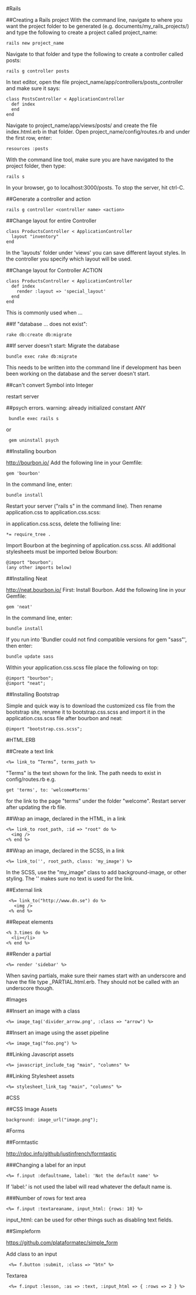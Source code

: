 #Rails


##Creating a Rails project
With the command line, navigate to where you want the project folder to be generated (e.g. documents/my_rails_projects/) and type the following to create a project called project_name: 
     
    rails new project_name

Navigate to that folder and type the following to create a controller called posts:

    rails g controller posts

In text editor, open the file project_name/app/controllers/posts_controller and make sure it says: 

    class PostsController < ApplicationController
      def index
      end
    end

Navigate to project_name/app/views/posts/ and create the file index.html.erb in that folder.
Open project_name/config/routes.rb and under the first row, enter: 

    resources :posts

With the command line tool, make sure you are have navigated to the project folder, then type:

    rails s

In your browser, go to localhost:3000/posts.
To stop the server, hit ctrl-C.

##Generate a controller and action

    rails g controller <controller name> <action>

##Change layout for entire Controller

    class ProductsController < ApplicationController
      layout "inventory"
    end

In the 'layouts' folder under 'views' you can save different layout styles. In the controller you specify which layout will be used. 

##Change layout for Controller ACTION

    class ProductsController < ApplicationController
      def index
        render :layout => 'special_layout'
      end
    end

This is commonly used when ...

##If "database ... does not exist":

    rake db:create db:migrate  

##If server doesn't start: Migrate the database

    bundle exec rake db:migrate  

This needs to be written into the command line if development has been been working on the database and the server doesn't start. 

##can't convert Symbol into Integer

restart server

##psych errors. warning: already initialized constant ANY

     bundle exec rails s
     
or

     gem uninstall psych












##Installing bourbon

http://bourbon.io/
Add the following line in your Gemfile:

    gem 'bourbon'

In the command line, enter:

    bundle install

Restart your server ("rails s" in the command line). Then rename application.css to application.css.scss:

in application.css.scss, delete the folliwing line:

    *= require_tree .

Import Bourbon at the beginning of application.css.scss. All additional stylesheets must be imported below Bourbon:

    @import "bourbon";
    (any other imports below)

##Installing Neat

http://neat.bourbon.io/
First: Install Bourbon.
Add the following line in your Gemfile:

    gem 'neat'

In the command line, enter:

    bundle install 

If you run into 'Bundler could not find compatible versions for gem "sass"', then enter:

    bundle update sass

Within your application.css.scss file place the following on top:

    @import "bourbon";
    @import "neat";

##Installing Bootstrap

Simple and quick way is to download the customized css file from the bootstrap site, rename it to bootstrap.css.scss and import it in the application.css.scss file after bourbon and neat:

    @import "bootstrap.css.scss";









#HTML.ERB

##Create a text link

    <%= link_to “Terms”, terms_path %>

"Terms" is the text shown for the link. The path needs to exist in config/routes.rb
e.g. 

    get 'terms', to: 'welcome#terms' 

for the link to the page "terms" under the folder "welcome".
Restart server after updating the rb file.

##Wrap an image, declared in the HTML, in a link

    <%= link_to root_path, :id => "root" do %>
      <img />
    <% end %>

##Wrap an image, declared in the SCSS, in a link

    <%= link_to('', root_path, class: 'my_image') %>

In the SCSS, use the "my_image" class to add background-image, or other styling.
The '' makes sure no text is used for the link.

##External link

     <%= link_to("http://www.dn.se") do %>
       <img />   
     <% end %>

##Repeat elements

    <% 3.times do %>
      <li></li>
    <% end %>

##Render a partial

    <%= render 'sidebar' %>

When saving partials, make sure their names start with an underscore and have the file type _PARTIAL.html.erb. They should not be called with an underscore though.








#Images

##Insert an image with a class

    <%= image_tag('divider_arrow.png', :class => "arrow") %>

##Insert an image using the asset pipeline

    <%= image_tag("foo.png") %>



##Linking Javascript assets

    <%= javascript_include_tag "main", "columns" %>

##Linking Stylesheet assets

    <%= stylesheet_link_tag "main", "columns" %>

#CSS

##CSS Image Assets

    background: image_url("image.png");







#Forms

##Formtastic

http://rdoc.info/github/justinfrench/formtastic

###Changing a label for an input

    <%= f.input :defaultname, label: 'Not the default name' %>

If 'label:' is not used the label will read whatever the default name is.

###Number of rows for text area

    <%= f.input :textareaname, input_html: {rows: 10} %>

input_html: can be used for other things such as disabling text fields. 


##Simpleform

https://github.com/plataformatec/simple_form

Add class to an input

     <%= f.button :submit, :class => "btn" %>

Textarea

     <%= f.input :lesson, :as => :text, :input_html => { :rows => 2 } %>
